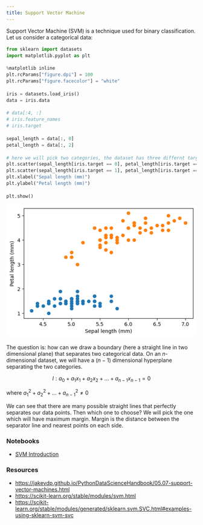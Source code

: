 ```yaml
---
title: Support Vector Machine
---
```


Support Vector Machine (SVM) is a technique used for binary classification. Let
us consider a categorical data:
```python
from sklearn import datasets
import matplotlib.pyplot as plt

%matplotlib inline
plt.rcParams["figure.dpi"] = 100
plt.rcParams["figure.facecolor"] = "white"

iris = datasets.load_iris()
data = iris.data

# data[:4, :]
# iris.feature_names
# iris.target

sepal_length = data[:, 0]
petal_length = data[:, 2]

# here we will pick two categories, the dataset has three differnt target values
plt.scatter(sepal_length[iris.target == 0], petal_length[iris.target == 0])
plt.scatter(sepal_length[iris.target == 1], petal_length[iris.target == 1])
plt.xlabel("Sepal length (mm)")
plt.ylabel("Petal length (mm)")

plt.show()
```

![svm](../static/img/svm.png)

The question is: how can we draw a boundary (here a straight line in two
dimensional plane) that separates two categorical data. On an $n$-dimensional
dataset, we will have a $(n-1)$ dimensional hyperplane separating the two
categories.

$$l : a_0 + a_1 x_1 + a_2 x_2 + \dots + a_{n-1} x_{n-1} = 0$$

where $a_1^2 + a_2^2 + \dots + a_{n-1}^2 \neq 0$

We can see that there are many possible straight lines that perfectly separates
our data points. Then which one to choose? We will pick the one which will have
maximum margin. Margin is the distance between the separator line and nearest
points on each side.

### Notebooks

- [SVM Introduction](
https://github.com/pranabdas/machine-learning/blob/master/notebooks/svm-introduction.ipynb)

### Resources
- <https://jakevdp.github.io/PythonDataScienceHandbook/05.07-support-vector-machines.html>
- <https://scikit-learn.org/stable/modules/svm.html>
- <https://scikit-learn.org/stable/modules/generated/sklearn.svm.SVC.html#examples-using-sklearn-svm-svc>
